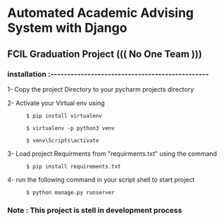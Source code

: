 # Automated Academic Advising System with Django

## FCIL Graduation Project ((( No One Team )))

### installation :-----------------------------------------------

1- Copy the project Directory to your pycharm projects directory


2- Activate your Virtual env using 
          
          $ pip install virtualenv
          
          $ virtualenv -p python3 venv
          
          $ venv\Scripts\activate
          
3- Load project Requirments from "requirments.txt" using the command 

          $ pip install requirements.txt

4- run the following command in your script shell to start project
          
          $ python manage.py runserver

### Note : This project is stell in development process 
